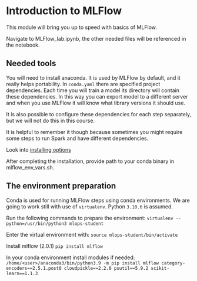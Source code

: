# Introduction to MLFlow

This module will bring you up to speed with basics of MLFlow.

Navigate to MLFlow_lab.ipynb, the other needed files will be referenced in the notebook.

## Needed tools

You will need to install anaconda. It is used by MLFlow by default, and it really helps portability.
In `conda.yaml` there are specified project dependencies. Each time you will train a model its directory will contain these dependencies.
In this way you can export model to a different server and when you use MLFlow it will know what library versions it should use.

It is also possible to configure these dependencies for each step separately, but we will not do this in this course.

It is helpful to remember it though because sometimes you might require some steps to run Spark and have different dependencies.

Look into [installing options](https://docs.anaconda.com/anaconda/install/linux/)

After completing the installation, provide path to your conda binary in mlflow_env_vars.sh.

## The environment preparation

Conda is used for running MLFlow steps using conda environments. We are going to work still with use of `virtualenv`. Python `3.10.6` is assumed.

Run the following commands to prepare the environment:
`virtualenv --python=/usr/bin/python3 mlops-student`

Enter the virtual environment with:
`source mlops-student/bin/activate`

Install mlflow (2.0.1)
`pip install mlflow`

In your conda environment install modules if needed:
`/home/<user>/anaconda3/bin/python3.9 -m pip install mlflow category-encoders==2.5.1.post0 cloudpickle==2.2.0 psutil==5.9.2 scikit-learn==1.1.3`
